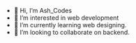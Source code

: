- 👋 Hi, I’m Ash_Codes
- 👀 I’m interested in web development
- 🌱 I’m currently learning web designing.
- 💞️ I’m looking to collaborate on backend.



<!---
CODING-PANDA07/CODING-PANDA07 is a ✨ special ✨ repository because its `README.md` (this file) appears on your GitHub profile.
You can click the Preview link to take a look at your changes.
--->

